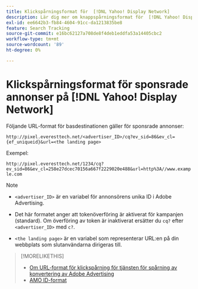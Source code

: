 ```yaml
---
title: Klickspårningsformat för  [!DNL Yahoo! Display Network]
description: Lär dig mer om knappspårningsformat för  [!DNL Yahoo! Display Network] konton.
exl-id: ee6642b3-fb84-4604-91cc-da1213835be8
feature: Search Tracking
source-git-commit: e16bc62127a708de8f4deb1eddfa53a14405cbc2
workflow-type: tm+mt
source-wordcount: '89'
ht-degree: 0%

---
```


# Klickspårningsformat för sponsrade annonser på [!DNL Yahoo! Display Network]

Följande URL-format för basdestinationen gäller för sponsrade annonser:

`http://pixel.everesttech.net/<advertiser_ID>/cq?ev_sid=86&ev_cl={ef_uniqueid}&url=<the landing page>`

Exempel:

`http://pixel.everesttech.net/1234/cq?ev_sid=86&ev_cl=258e27dcec70156a667f2229020e488&url=http%3A//www.example.com`

>[!NOTE]
>
>* `<advertiser_ID>` är en variabel för annonsörens unika ID i Adobe Advertising.
>
>* Det här formatet anger att tokenöverföring är aktiverat för kampanjen (standard). Om överföring av token är inaktiverat ersätter du `cq?` efter `<advertiser_ID>` med `c?`.
>
>* `<the landing page>` är en variabel som representerar URL:en på din webbplats som slutanvändarna dirigeras till.

>[!MORELIKETHIS]
>
>* [Om URL-format för klickspårning för tjänsten för spårning av konvertering av Adobe Advertising](formats-click-tracking-about.md)
>* [AMO ID-format](/help/integrations/analytics/ids.md#amo-id-formats)
